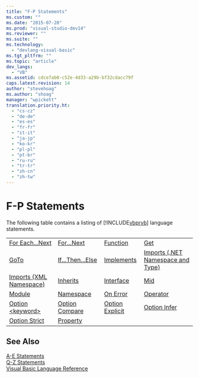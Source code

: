 ```yaml
---
title: "F-P Statements"
ms.custom: ""
ms.date: "2015-07-20"
ms.prod: "visual-studio-dev14"
ms.reviewer: ""
ms.suite: ""
ms.technology: 
  - "devlang-visual-basic"
ms.tgt_pltfrm: ""
ms.topic: "article"
dev_langs: 
  - "VB"
ms.assetid: cdce7ab0-c52e-4d33-a29b-bf32cdacc79f
caps.latest.revision: 14
author: "stevehoag"
ms.author: "shoag"
manager: "wpickett"
translation.priority.ht: 
  - "cs-cz"
  - "de-de"
  - "es-es"
  - "fr-fr"
  - "it-it"
  - "ja-jp"
  - "ko-kr"
  - "pl-pl"
  - "pt-br"
  - "ru-ru"
  - "tr-tr"
  - "zh-cn"
  - "zh-tw"
---
```

# F-P Statements
The following table contains a listing of [!INCLUDE[vbprvb](../../../csharp/programming-guide/concepts/linq/includes/vbprvb_md.md)] language statements.  
  
|||||  
|-|-|-|-|  
|[For Each...Next](../../../visual-basic/language-reference/statements/for-each-next-statement.md)|[For...Next](../../../visual-basic/language-reference/statements/for-next-statement.md)|[Function](../../../visual-basic/language-reference/statements/function-statement.md)|[Get](../../../visual-basic/language-reference/statements/get-statement.md)|  
|[GoTo](../../../visual-basic/language-reference/statements/goto-statement.md)|[If...Then...Else](../../../visual-basic/language-reference/statements/if-then-else-statement.md)|[Implements](../../../visual-basic/language-reference/statements/implements-statement.md)|[Imports (.NET Namespace and Type)](../../../visual-basic/language-reference/statements/imports-statement-net-namespace-and-type.md)|  
|[Imports (XML Namespace)](../../../visual-basic/language-reference/statements/imports-statement-xml-namespace.md)|[Inherits](../../../visual-basic/language-reference/statements/inherits-statement.md)|[Interface](../../../visual-basic/language-reference/statements/interface-statement.md)|[Mid](../../../visual-basic/language-reference/statements/mid-statement.md)|  
|[Module](../../../visual-basic/language-reference/statements/module-statement.md)|[Namespace](../../../visual-basic/language-reference/statements/namespace-statement.md)|[On Error](../../../visual-basic/language-reference/statements/on-error-statement.md)|[Operator](../../../visual-basic/language-reference/statements/operator-statement.md)|  
|[Option \<keyword>](../../../visual-basic/language-reference/statements/option-keyword-statement.md)|[Option Compare](../../../visual-basic/language-reference/statements/option-compare-statement.md)|[Option Explicit](../../../visual-basic/language-reference/statements/option-explicit-statement.md)|[Option Infer](../../../visual-basic/language-reference/statements/option-infer-statement.md)|  
|[Option Strict](../../../visual-basic/language-reference/statements/option-strict-statement.md)|[Property](../../../visual-basic/language-reference/statements/property-statement.md)|||  
  
## See Also  
 [A-E Statements](../../../visual-basic/language-reference/statements/a-e-statements.md)   
 [Q-Z Statements](../../../visual-basic/language-reference/statements/q-z-statements.md)   
 [Visual Basic Language Reference](../../../visual-basic/language-reference/index.md)